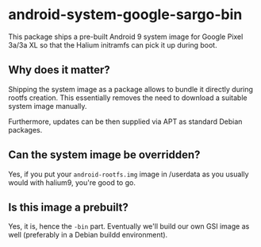 android-system-google-sargo-bin
=========================

This package ships a pre-built Android 9 system image for Google Pixel 3a/3a XL
so that the Halium initramfs can pick it up during boot.

Why does it matter?
-------------------

Shipping the system image as a package allows to bundle it directly during rootfs creation.
This essentially removes the need to download a suitable system image manually.

Furthermore, updates can be then supplied via APT as standard Debian packages.

Can the system image be overridden?
-----------------------------------

Yes, if you put your `android-rootfs.img` image in /userdata as you
usually would with halium9, you're good to go.

Is this image a prebuilt?
-------------------------

Yes, it is, hence the `-bin` part. Eventually we'll build our own GSI
image as well (preferably in a Debian buildd environment).
